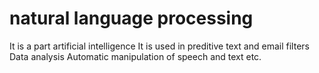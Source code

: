 # natural language processing

It is a part artificial intelligence
It is used in preditive text and email filters
Data analysis
Automatic manipulation of speech and text etc.
